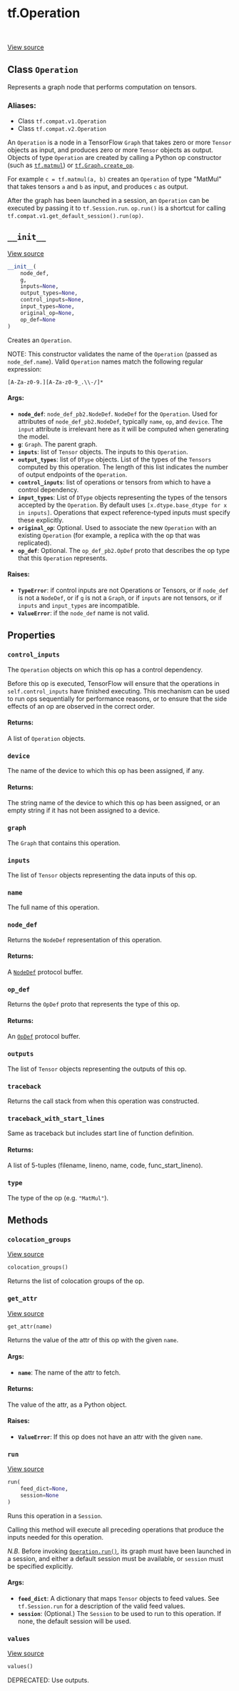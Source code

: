 <div itemscope itemtype="http://developers.google.com/ReferenceObject">
<meta itemprop="name" content="tf.Operation" />
<meta itemprop="path" content="Stable" />
<meta itemprop="property" content="control_inputs"/>
<meta itemprop="property" content="device"/>
<meta itemprop="property" content="graph"/>
<meta itemprop="property" content="inputs"/>
<meta itemprop="property" content="name"/>
<meta itemprop="property" content="node_def"/>
<meta itemprop="property" content="op_def"/>
<meta itemprop="property" content="outputs"/>
<meta itemprop="property" content="traceback"/>
<meta itemprop="property" content="traceback_with_start_lines"/>
<meta itemprop="property" content="type"/>
<meta itemprop="property" content="__init__"/>
<meta itemprop="property" content="colocation_groups"/>
<meta itemprop="property" content="get_attr"/>
<meta itemprop="property" content="run"/>
<meta itemprop="property" content="values"/>
</div>

# tf.Operation

<!-- Insert buttons -->

<table class="tfo-notebook-buttons tfo-api" align="left">
</table>

<a target="_blank" href="/code/stable/tensorflow/python/framework/ops.py">View source</a>



## Class `Operation`

<!-- Start diff -->
Represents a graph node that performs computation on tensors.



### Aliases:

* Class `tf.compat.v1.Operation`
* Class `tf.compat.v2.Operation`


<!-- Placeholder for "Used in" -->

An `Operation` is a node in a TensorFlow `Graph` that takes zero or
more `Tensor` objects as input, and produces zero or more `Tensor`
objects as output. Objects of type `Operation` are created by
calling a Python op constructor (such as
<a href="../tf/linalg/matmul.md"><code>tf.matmul</code></a>)
or <a href="../tf/Graph.md#create_op"><code>tf.Graph.create_op</code></a>.

For example `c = tf.matmul(a, b)` creates an `Operation` of type
"MatMul" that takes tensors `a` and `b` as input, and produces `c`
as output.

After the graph has been launched in a session, an `Operation` can
be executed by passing it to
`tf.Session.run`.
`op.run()` is a shortcut for calling
`tf.compat.v1.get_default_session().run(op)`.

<h2 id="__init__"><code>__init__</code></h2>

<a target="_blank" href="/code/stable/tensorflow/python/framework/ops.py">View source</a>

``` python
__init__(
    node_def,
    g,
    inputs=None,
    output_types=None,
    control_inputs=None,
    input_types=None,
    original_op=None,
    op_def=None
)
```

Creates an `Operation`.

NOTE: This constructor validates the name of the `Operation` (passed
as `node_def.name`). Valid `Operation` names match the following
regular expression:

    [A-Za-z0-9.][A-Za-z0-9_.\\-/]*

#### Args:


* <b>`node_def`</b>: `node_def_pb2.NodeDef`.  `NodeDef` for the `Operation`. Used for
  attributes of `node_def_pb2.NodeDef`, typically `name`, `op`, and
  `device`.  The `input` attribute is irrelevant here as it will be
  computed when generating the model.
* <b>`g`</b>: `Graph`. The parent graph.
* <b>`inputs`</b>: list of `Tensor` objects. The inputs to this `Operation`.
* <b>`output_types`</b>: list of `DType` objects.  List of the types of the `Tensors`
  computed by this operation.  The length of this list indicates the
  number of output endpoints of the `Operation`.
* <b>`control_inputs`</b>: list of operations or tensors from which to have a control
  dependency.
* <b>`input_types`</b>: List of `DType` objects representing the types of the tensors
  accepted by the `Operation`.  By default uses `[x.dtype.base_dtype for x
  in inputs]`.  Operations that expect reference-typed inputs must specify
  these explicitly.
* <b>`original_op`</b>: Optional. Used to associate the new `Operation` with an
  existing `Operation` (for example, a replica with the op that was
  replicated).
* <b>`op_def`</b>: Optional. The `op_def_pb2.OpDef` proto that describes the op type
  that this `Operation` represents.


#### Raises:


* <b>`TypeError`</b>: if control inputs are not Operations or Tensors,
  or if `node_def` is not a `NodeDef`,
  or if `g` is not a `Graph`,
  or if `inputs` are not tensors,
  or if `inputs` and `input_types` are incompatible.
* <b>`ValueError`</b>: if the `node_def` name is not valid.



## Properties

<h3 id="control_inputs"><code>control_inputs</code></h3>

The `Operation` objects on which this op has a control dependency.

Before this op is executed, TensorFlow will ensure that the
operations in `self.control_inputs` have finished executing. This
mechanism can be used to run ops sequentially for performance
reasons, or to ensure that the side effects of an op are observed
in the correct order.

#### Returns:

A list of `Operation` objects.


<h3 id="device"><code>device</code></h3>

The name of the device to which this op has been assigned, if any.


#### Returns:

The string name of the device to which this op has been
assigned, or an empty string if it has not been assigned to a
device.


<h3 id="graph"><code>graph</code></h3>

The `Graph` that contains this operation.


<h3 id="inputs"><code>inputs</code></h3>

The list of `Tensor` objects representing the data inputs of this op.


<h3 id="name"><code>name</code></h3>

The full name of this operation.


<h3 id="node_def"><code>node_def</code></h3>

Returns the `NodeDef` representation of this operation.


#### Returns:

A
[`NodeDef`](https://www.tensorflow.org/code/tensorflow/core/framework/node_def.proto)
protocol buffer.


<h3 id="op_def"><code>op_def</code></h3>

Returns the `OpDef` proto that represents the type of this op.


#### Returns:

An
[`OpDef`](https://www.tensorflow.org/code/tensorflow/core/framework/op_def.proto)
protocol buffer.


<h3 id="outputs"><code>outputs</code></h3>

The list of `Tensor` objects representing the outputs of this op.


<h3 id="traceback"><code>traceback</code></h3>

Returns the call stack from when this operation was constructed.


<h3 id="traceback_with_start_lines"><code>traceback_with_start_lines</code></h3>

Same as traceback but includes start line of function definition.


#### Returns:

A list of 5-tuples (filename, lineno, name, code, func_start_lineno).


<h3 id="type"><code>type</code></h3>

The type of the op (e.g. `"MatMul"`).




## Methods

<h3 id="colocation_groups"><code>colocation_groups</code></h3>

<a target="_blank" href="/code/stable/tensorflow/python/framework/ops.py">View source</a>

``` python
colocation_groups()
```

Returns the list of colocation groups of the op.


<h3 id="get_attr"><code>get_attr</code></h3>

<a target="_blank" href="/code/stable/tensorflow/python/framework/ops.py">View source</a>

``` python
get_attr(name)
```

Returns the value of the attr of this op with the given `name`.


#### Args:


* <b>`name`</b>: The name of the attr to fetch.


#### Returns:

The value of the attr, as a Python object.



#### Raises:


* <b>`ValueError`</b>: If this op does not have an attr with the given `name`.

<h3 id="run"><code>run</code></h3>

<a target="_blank" href="/code/stable/tensorflow/python/framework/ops.py">View source</a>

``` python
run(
    feed_dict=None,
    session=None
)
```

Runs this operation in a `Session`.

Calling this method will execute all preceding operations that
produce the inputs needed for this operation.

*N.B.* Before invoking <a href="../tf/Operation.md#run"><code>Operation.run()</code></a>, its graph must have been
launched in a session, and either a default session must be
available, or `session` must be specified explicitly.

#### Args:


* <b>`feed_dict`</b>: A dictionary that maps `Tensor` objects to feed values. See
  `tf.Session.run` for a description of the valid feed values.
* <b>`session`</b>: (Optional.) The `Session` to be used to run to this operation. If
  none, the default session will be used.

<h3 id="values"><code>values</code></h3>

<a target="_blank" href="/code/stable/tensorflow/python/framework/ops.py">View source</a>

``` python
values()
```

DEPRECATED: Use outputs.




